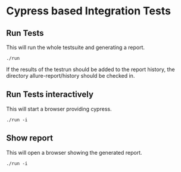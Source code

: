 # Cypress based Integration Tests
## Run Tests
This will run the whole testsuite and generating a report.
```shell
./run
```
If the results of the testrun should be added to the report history, the directory allure-report/history should be checked in.

## Run Tests interactively
This will start a browser providing cypress.
```shell
./run -i
```
## Show report
This will open a browser showing the generated report.
```shell
./run -i
```
